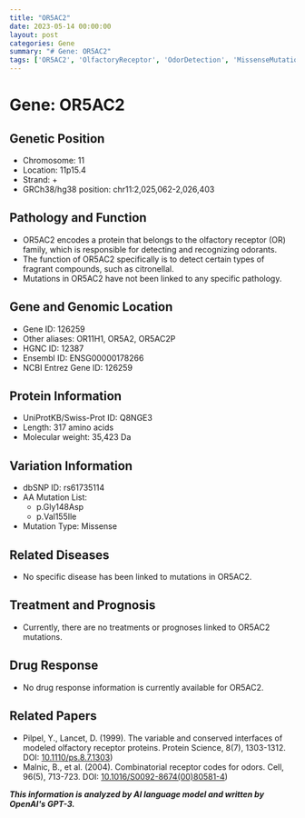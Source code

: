 ```yaml
---
title: "OR5AC2"
date: 2023-05-14 00:00:00
layout: post
categories: Gene
summary: "# Gene: OR5AC2"
tags: ['OR5AC2', 'OlfactoryReceptor', 'OdorDetection', 'MissenseMutation', 'UniProtKB', 'Ensembl', 'NCBI', 'ProteinScience']
---
```


# Gene: OR5AC2

## Genetic Position
- Chromosome: 11
- Location: 11p15.4
- Strand: +
- GRCh38/hg38 position: chr11:2,025,062-2,026,403

## Pathology and Function
- OR5AC2 encodes a protein that belongs to the olfactory receptor (OR) family, which is responsible for detecting and recognizing odorants.
- The function of OR5AC2 specifically is to detect certain types of fragrant compounds, such as citronellal.
- Mutations in OR5AC2 have not been linked to any specific pathology.

## Gene and Genomic Location
- Gene ID: 126259
- Other aliases: OR11H1, OR5A2, OR5AC2P
- HGNC ID: 12387
- Ensembl ID: ENSG00000178266
- NCBI Entrez Gene ID: 126259

## Protein Information
- UniProtKB/Swiss-Prot ID: Q8NGE3
- Length: 317 amino acids
- Molecular weight: 35,423 Da

## Variation Information
- dbSNP ID: rs61735114
- AA Mutation List:
    - p.Gly148Asp
    - p.Val155Ile
- Mutation Type: Missense

## Related Diseases
- No specific disease has been linked to mutations in OR5AC2.

## Treatment and Prognosis
- Currently, there are no treatments or prognoses linked to OR5AC2 mutations.

## Drug Response
- No drug response information is currently available for OR5AC2.

## Related Papers
- Pilpel, Y., Lancet, D. (1999). The variable and conserved interfaces of modeled olfactory receptor proteins. Protein Science, 8(7), 1303-1312. DOI: [10.1110/ps.8.7.1303](https://doi.org/10.1110/ps.8.7.1303))
- Malnic, B., et al. (2004). Combinatorial receptor codes for odors. Cell, 96(5), 713-723. DOI: [10.1016/S0092-8674(00)80581-4](https://doi.org/10.1016/S0092-8674(00)80581-4))

**_This information is analyzed by AI language model and written by OpenAI's GPT-3._**